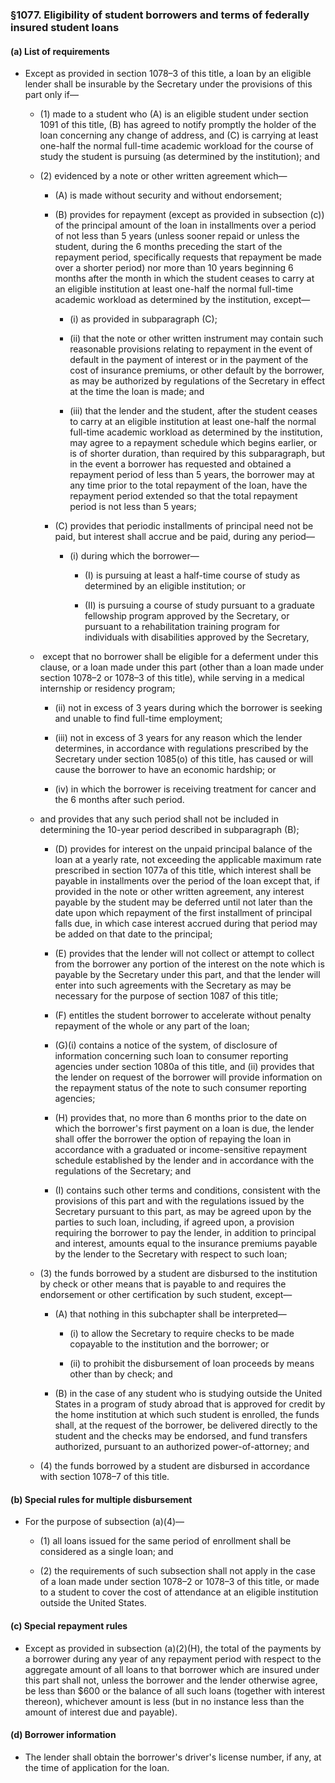 ### §1077. Eligibility of student borrowers and terms of federally insured student loans
#### (a) List of requirements
* Except as provided in section 1078–3 of this title, a loan by an eligible lender shall be insurable by the Secretary under the provisions of this part only if—

  * (1) made to a student who (A) is an eligible student under section 1091 of this title, (B) has agreed to notify promptly the holder of the loan concerning any change of address, and (C) is carrying at least one-half the normal full-time academic workload for the course of study the student is pursuing (as determined by the institution); and

  * (2) evidenced by a note or other written agreement which—

    * (A) is made without security and without endorsement;

    * (B) provides for repayment (except as provided in subsection (c)) of the principal amount of the loan in installments over a period of not less than 5 years (unless sooner repaid or unless the student, during the 6 months preceding the start of the repayment period, specifically requests that repayment be made over a shorter period) nor more than 10 years beginning 6 months after the month in which the student ceases to carry at an eligible institution at least one-half the normal full-time academic workload as determined by the institution, except—

      * (i) as provided in subparagraph (C);

      * (ii) that the note or other written instrument may contain such reasonable provisions relating to repayment in the event of default in the payment of interest or in the payment of the cost of insurance premiums, or other default by the borrower, as may be authorized by regulations of the Secretary in effect at the time the loan is made; and

      * (iii) that the lender and the student, after the student ceases to carry at an eligible institution at least one-half the normal full-time academic workload as determined by the institution, may agree to a repayment schedule which begins earlier, or is of shorter duration, than required by this subparagraph, but in the event a borrower has requested and obtained a repayment period of less than 5 years, the borrower may at any time prior to the total repayment of the loan, have the repayment period extended so that the total repayment period is not less than 5 years;


    * (C) provides that periodic installments of principal need not be paid, but interest shall accrue and be paid, during any period—

      * (i) during which the borrower—

        * (I) is pursuing at least a half-time course of study as determined by an eligible institution; or

        * (II) is pursuing a course of study pursuant to a graduate fellowship program approved by the Secretary, or pursuant to a rehabilitation training program for individuals with disabilities approved by the Secretary,


  * &nbsp;except that no borrower shall be eligible for a deferment under this clause, or a loan made under this part (other than a loan made under section 1078–2 or 1078–3 of this title), while serving in a medical internship or residency program;

      * (ii) not in excess of 3 years during which the borrower is seeking and unable to find full-time employment;

      * (iii) not in excess of 3 years for any reason which the lender determines, in accordance with regulations prescribed by the Secretary under section 1085(o) of this title, has caused or will cause the borrower to have an economic hardship; or

      * (iv) in which the borrower is receiving treatment for cancer and the 6 months after such period.


  * and provides that any such period shall not be included in determining the 10-year period described in subparagraph (B);

    * (D) provides for interest on the unpaid principal balance of the loan at a yearly rate, not exceeding the applicable maximum rate prescribed in section 1077a of this title, which interest shall be payable in installments over the period of the loan except that, if provided in the note or other written agreement, any interest payable by the student may be deferred until not later than the date upon which repayment of the first installment of principal falls due, in which case interest accrued during that period may be added on that date to the principal;

    * (E) provides that the lender will not collect or attempt to collect from the borrower any portion of the interest on the note which is payable by the Secretary under this part, and that the lender will enter into such agreements with the Secretary as may be necessary for the purpose of section 1087 of this title;

    * (F) entitles the student borrower to accelerate without penalty repayment of the whole or any part of the loan;

    * (G)(i) contains a notice of the system, of disclosure of information concerning such loan to consumer reporting agencies under section 1080a of this title, and (ii) provides that the lender on request of the borrower will provide information on the repayment status of the note to such consumer reporting agencies;

    * (H) provides that, no more than 6 months prior to the date on which the borrower's first payment on a loan is due, the lender shall offer the borrower the option of repaying the loan in accordance with a graduated or income-sensitive repayment schedule established by the lender and in accordance with the regulations of the Secretary; and

    * (I) contains such other terms and conditions, consistent with the provisions of this part and with the regulations issued by the Secretary pursuant to this part, as may be agreed upon by the parties to such loan, including, if agreed upon, a provision requiring the borrower to pay the lender, in addition to principal and interest, amounts equal to the insurance premiums payable by the lender to the Secretary with respect to such loan;


  * (3) the funds borrowed by a student are disbursed to the institution by check or other means that is payable to and requires the endorsement or other certification by such student, except—

    * (A) that nothing in this subchapter shall be interpreted—

      * (i) to allow the Secretary to require checks to be made copayable to the institution and the borrower; or

      * (ii) to prohibit the disbursement of loan proceeds by means other than by check; and


    * (B) in the case of any student who is studying outside the United States in a program of study abroad that is approved for credit by the home institution at which such student is enrolled, the funds shall, at the request of the borrower, be delivered directly to the student and the checks may be endorsed, and fund transfers authorized, pursuant to an authorized power-of-attorney; and


  * (4) the funds borrowed by a student are disbursed in accordance with section 1078–7 of this title.

#### (b) Special rules for multiple disbursement
* For the purpose of subsection (a)(4)—

  * (1) all loans issued for the same period of enrollment shall be considered as a single loan; and

  * (2) the requirements of such subsection shall not apply in the case of a loan made under section 1078–2 or 1078–3 of this title, or made to a student to cover the cost of attendance at an eligible institution outside the United States.

#### (c) Special repayment rules
* Except as provided in subsection (a)(2)(H), the total of the payments by a borrower during any year of any repayment period with respect to the aggregate amount of all loans to that borrower which are insured under this part shall not, unless the borrower and the lender otherwise agree, be less than $600 or the balance of all such loans (together with interest thereon), whichever amount is less (but in no instance less than the amount of interest due and payable).

#### (d) Borrower information
* The lender shall obtain the borrower's driver's license number, if any, at the time of application for the loan.